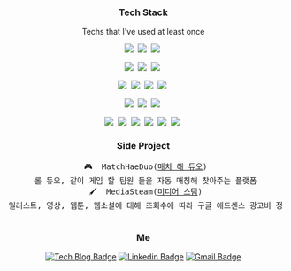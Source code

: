 <h3 align="center">Tech Stack</h3>

<p align="center"> Techs that I've used at least once </p>
<p align="center">
  <img src="https://img.shields.io/badge/Java-007396?style=flat-square&logo=Java&logoColor=white"/></a>&nbsp
  <img src="https://img.shields.io/badge/Kotlin-007396?style=flat-square&logo=Kotlin&logoColor=white"/></a>&nbsp
  <img src="https://img.shields.io/badge/Python-3766AB?style=flat-square&logo=Python&logoColor=white"/></a>&nbsp 
</p>
<p align="center">
  <img src="https://img.shields.io/badge/Javascript-ffb13b?style=flat-square&logo=javascript&logoColor=white"/></a>&nbsp
  <img src="https://img.shields.io/badge/React-61DAFB?style=flat-square&logo=React&logoColor=white"/></a>&nbsp
  <img src="https://img.shields.io/badge/TypeScript-3178C6?style=flat-square&logo=TypeScript&logoColor=white"/></a>&nbsp
</p>
<p align="center">
  <img src="https://img.shields.io/badge/Spring-6DB33F?style=flat-square&logo=Spring&logoColor=white"/></a>&nbsp 
  <img src="https://img.shields.io/badge/SpringBoot-6DB33F?style=flat-square&logo=SpringBoot&logoColor=white"/></a>&nbsp 
  <img src="https://img.shields.io/badge/SpringDataJPA-6DB33F?style=flat-square&logo=Spring&logoColor=white"/></a>&nbsp 
  <img src="https://img.shields.io/badge/Flask-000000?style=flat-square&logo=Flask&logoColor=white"/></a>&nbsp 
</p>
<p align="center">
  <img src="https://img.shields.io/badge/MySQL-4479A1?style=flat-square&logo=MySql&logoColor=white"/></a>&nbsp 
  <img src="https://img.shields.io/badge/Oracle-F80000?style=flat-square&logo=Oracle&logoColor=white"/></a>&nbsp 
  <img src="https://img.shields.io/badge/MSSQL-CC2927?style=flat-square&logo=MicrosoftSQLServer&logoColor=white"/></a>&nbsp 
</p>
<p align="center">
  <img src="https://img.shields.io/badge/AWS-333664?style=flat-square&logo=amazon-aws&logoColor=white"/></a>&nbsp 
  <img src="https://img.shields.io/badge/Tomcat-ffb13b?style=flat-square&logo=ApacheTomcat&logoColor=white"/></a>&nbsp
  <img src="https://img.shields.io/badge/NGINX-6DB33F?style=flat-square&logo=Nginx&logoColor=white"/></a>&nbsp 
  <img src="https://img.shields.io/badge/Jenkins-D24939?style=flat-square&logo=Jenkins&logoColor=white"/></a>&nbsp 
  <img src="https://img.shields.io/badge/Docker-2496ED?style=flat-square&logo=Docker&logoColor=white"/></a>&nbsp 
  <img src="https://img.shields.io/badge/Redis-DC382D?style=flat-square&logo=Redis&logoColor=white"/></a>&nbsp 
</p>

<h3 align="center">Side Project</h3>

<pre align="center">
 🎮  MatchHaeDuo(<a href="https://github.com/izbean/MatchHaeDuo">매치 해 듀오</a>)
 롤 듀오, 같이 게임 할 팀원 들을 자동 매칭해 찾아주는 플랫폼
 🖌  MediaSteam(<a href="https://github.com/izbean/Media_steam_server">미디어 스팀</a>)
 일러스트, 영상, 웹툰, 웹소설에 대해 조회수에 따라 구글 애드센스 광고비 정산을 해주는 플랫폼 
 </pre>

<h3 align="center">Me</h3>

<div align=center> 

  [![Tech Blog Badge](http://img.shields.io/badge/-Tech%20blog-black?style=flat-square&logo=github&link=https://izbean.github.io/)](https://izbean.github.io/)
  [![Linkedin Badge](https://img.shields.io/badge/-LinkedIn-blue?style=flat-square&logo=Linkedin&logoColor=white&link=https://www.linkedin.com/in/byeonghun-kang-9232a4202/)](https://www.linkedin.com/in/byeonghun-kang-9232a4202/)
  [![Gmail Badge](https://img.shields.io/badge/Gmail-d14836?style=flat-square&logo=Gmail&logoColor=white&link=mailto:gjslgood2@gmail.com)](mailto:gjslgood2@gmail.com)
  
</div>

<!--
**izbean/izbean** is a ✨ _special_ ✨ repository because its `README.md` (this file) appears on your GitHub profile.

Here are some ideas to get you started:

- 🔭 I’m currently working on ...
- 🌱 I’m currently learning ...
- 👯 I’m looking to collaborate on ...
- 🤔 I’m looking for help with ...
- 💬 Ask me about ...
- 📫 How to reach me: ...
- 😄 Pronouns: ...
- ⚡ Fun fact: ...
-->
